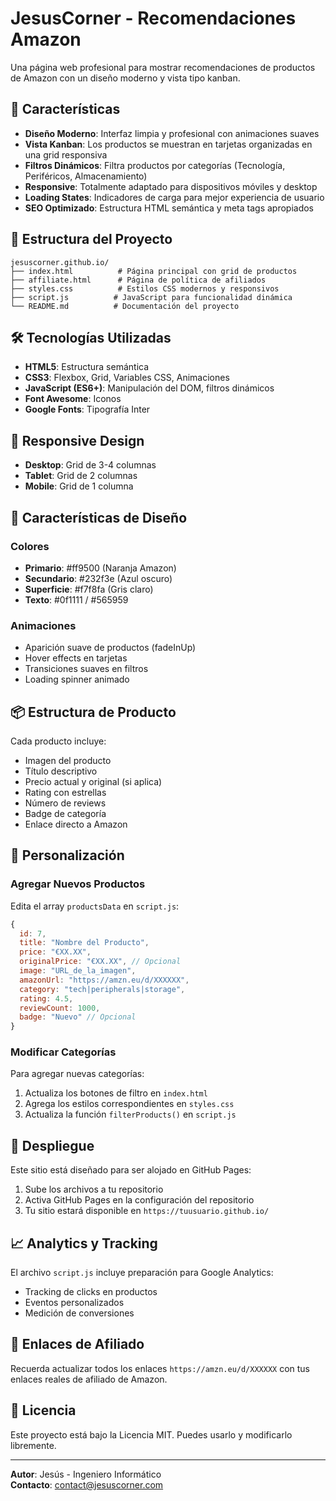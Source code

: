 # JesusCorner - Recomendaciones Amazon

Una página web profesional para mostrar recomendaciones de productos de Amazon con un diseño moderno y vista tipo kanban.

## 🚀 Características

- **Diseño Moderno**: Interfaz limpia y profesional con animaciones suaves
- **Vista Kanban**: Los productos se muestran en tarjetas organizadas en una grid responsiva
- **Filtros Dinámicos**: Filtra productos por categorías (Tecnología, Periféricos, Almacenamiento)
- **Responsive**: Totalmente adaptado para dispositivos móviles y desktop
- **Loading States**: Indicadores de carga para mejor experiencia de usuario
- **SEO Optimizado**: Estructura HTML semántica y meta tags apropiados

## 📁 Estructura del Proyecto

```
jesuscorner.github.io/
├── index.html          # Página principal con grid de productos
├── affiliate.html      # Página de política de afiliados
├── styles.css          # Estilos CSS modernos y responsivos
├── script.js          # JavaScript para funcionalidad dinámica
└── README.md          # Documentación del proyecto
```

## 🛠️ Tecnologías Utilizadas

- **HTML5**: Estructura semántica
- **CSS3**: Flexbox, Grid, Variables CSS, Animaciones
- **JavaScript (ES6+)**: Manipulación del DOM, filtros dinámicos
- **Font Awesome**: Iconos
- **Google Fonts**: Tipografía Inter

## 📱 Responsive Design

- **Desktop**: Grid de 3-4 columnas
- **Tablet**: Grid de 2 columnas
- **Mobile**: Grid de 1 columna

## 🎨 Características de Diseño

### Colores
- **Primario**: #ff9500 (Naranja Amazon)
- **Secundario**: #232f3e (Azul oscuro)
- **Superficie**: #f7f8fa (Gris claro)
- **Texto**: #0f1111 / #565959

### Animaciones
- Aparición suave de productos (fadeInUp)
- Hover effects en tarjetas
- Transiciones suaves en filtros
- Loading spinner animado

## 📦 Estructura de Producto

Cada producto incluye:
- Imagen del producto
- Título descriptivo
- Precio actual y original (si aplica)
- Rating con estrellas
- Número de reviews
- Badge de categoría
- Enlace directo a Amazon

## 🔧 Personalización

### Agregar Nuevos Productos

Edita el array `productsData` en `script.js`:

```javascript
{
  id: 7,
  title: "Nombre del Producto",
  price: "€XX.XX",
  originalPrice: "€XX.XX", // Opcional
  image: "URL_de_la_imagen",
  amazonUrl: "https://amzn.eu/d/XXXXXX",
  category: "tech|peripherals|storage",
  rating: 4.5,
  reviewCount: 1000,
  badge: "Nuevo" // Opcional
}
```

### Modificar Categorías

Para agregar nuevas categorías:
1. Actualiza los botones de filtro en `index.html`
2. Agrega los estilos correspondientes en `styles.css`
3. Actualiza la función `filterProducts()` en `script.js`

## 🚀 Despliegue

Este sitio está diseñado para ser alojado en GitHub Pages:

1. Sube los archivos a tu repositorio
2. Activa GitHub Pages en la configuración del repositorio
3. Tu sitio estará disponible en `https://tuusuario.github.io/`

## 📈 Analytics y Tracking

El archivo `script.js` incluye preparación para Google Analytics:
- Tracking de clicks en productos
- Eventos personalizados
- Medición de conversiones

## 🔗 Enlaces de Afiliado

Recuerda actualizar todos los enlaces `https://amzn.eu/d/XXXXXX` con tus enlaces reales de afiliado de Amazon.

## 📄 Licencia

Este proyecto está bajo la Licencia MIT. Puedes usarlo y modificarlo libremente.

---

**Autor**: Jesús - Ingeniero Informático  
**Contacto**: contact@jesuscorner.com
